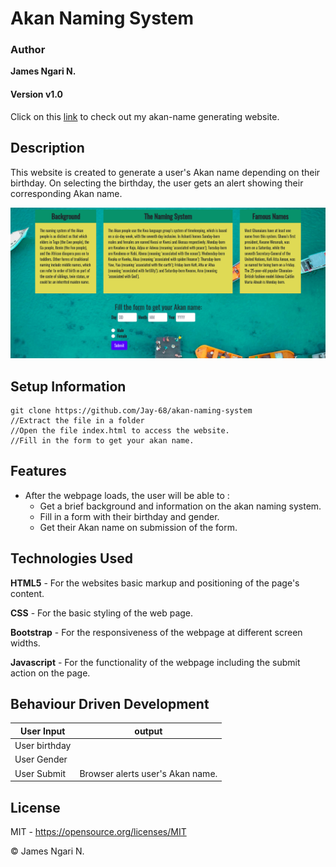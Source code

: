 # Akan Naming System

### Author

**James Ngari N.**

#### Version v1.0

Click on this [link](https://jay-68.github.io/akan-naming-system/) to check out my akan-name generating website.

## Description

This website is created to generate a user's Akan name depending on their birthday. On selecting the birthday, the user gets an alert showing their corresponding Akan name.

![A screenshot of the website's landing page.](images/landing-page.png)

## Setup Information

    git clone https://github.com/Jay-68/akan-naming-system
    //Extract the file in a folder
    //Open the file index.html to access the website.
    //Fill in the form to get your akan name.
    

## Features

* After the webpage loads, the user will be able to :
    - Get a brief background and information on the akan naming system.
    - Fill in a form with their birthday and gender.
    - Get their Akan name on submission of the form.

    
    

## Technologies Used

**HTML5** - For the websites basic markup and positioning of the page's content.

**CSS** - For the basic styling of the web page.

**Bootstrap** - For the responsiveness of the webpage at different screen widths.

**Javascript** - For the functionality of the webpage including the submit action on the page.

## Behaviour Driven Development

| User Input     | output             |
|--------- | ---------------   |
|  User birthday |  |
|  User Gender | |
|  User Submit | Browser alerts user's Akan name. |


## License

MIT - <https://opensource.org/licenses/MIT> 

&copy; James Ngari N.
